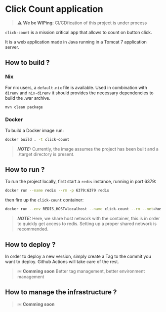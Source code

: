 # Click Count application

> :warning: **We be WIPing**: CI/CDfication of this project is under process

`click-count` is a mission critical app that allows to count on button click.

It is a web application made in Java running in a Tomcat 7 application server.

## How to build ?

### Nix

For nix users, a `default.nix` file is available. Used in combination with `direnv` and `nix-direnv` it should provides the necessary dependencies to build the .war archive.

```bash
mvn clean package
```

### Docker

To build a Docker image run:

``` bash
docker build . -t click-count
```

> **_NOTE:_**  Currently, the image assumes the project has been built and a ./target directory is present.


## How to run ?

To run the project locally, first start a `redis` instance, running in port 6379:

``` bash
docker run --name redis --rm -p 6379:6379 redis
```

then fire up the `click-count` container:

``` bash
docker run --env REDIS_HOST=localhost --name click-count --rm --net=host click-count
```

> **_NOTE:_**  Here, we share host network with the container, this is in order to quickly get access to redis. Setting up a proper shared network is recommended.


## How to deploy ?

In order to deploy a new version, simply create a Tag to the commit you want to deploy. Github Actions will take care of the rest.

> :zzz: **Comming soon** Better tag management, better environment management


## How to manage the infrastructure ?

> :zzz: **Comming soon** 
